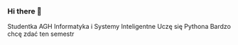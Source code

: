 ### Hi there 👋

Studentka AGH Informatyka i Systemy Inteligentne 
Uczę się Pythona
Bardzo chcę zdać ten semestr
